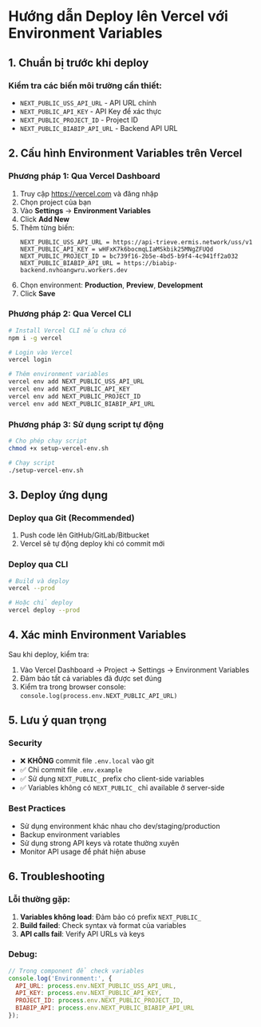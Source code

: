 # Hướng dẫn Deploy lên Vercel với Environment Variables

## 1. Chuẩn bị trước khi deploy

### Kiểm tra các biến môi trường cần thiết:
- `NEXT_PUBLIC_USS_API_URL` - API URL chính
- `NEXT_PUBLIC_API_KEY` - API Key để xác thực
- `NEXT_PUBLIC_PROJECT_ID` - Project ID
- `NEXT_PUBLIC_BIABIP_API_URL` - Backend API URL

## 2. Cấu hình Environment Variables trên Vercel

### Phương pháp 1: Qua Vercel Dashboard
1. Truy cập https://vercel.com và đăng nhập
2. Chọn project của bạn
3. Vào **Settings** → **Environment Variables**
4. Click **Add New**
5. Thêm từng biến:
   ```
   NEXT_PUBLIC_USS_API_URL = https://api-trieve.ermis.network/uss/v1
   NEXT_PUBLIC_API_KEY = wHFxK7k6bocmqLIaMSkbik25MNgZFUQd
   NEXT_PUBLIC_PROJECT_ID = bc739f16-2b5e-4bd5-b9f4-4c941ff2a032
   NEXT_PUBLIC_BIABIP_API_URL = https://biabip-backend.nvhoangwru.workers.dev
   ```
6. Chọn environment: **Production**, **Preview**, **Development**
7. Click **Save**

### Phương pháp 2: Qua Vercel CLI
```bash
# Install Vercel CLI nếu chưa có
npm i -g vercel

# Login vào Vercel
vercel login

# Thêm environment variables
vercel env add NEXT_PUBLIC_USS_API_URL
vercel env add NEXT_PUBLIC_API_KEY
vercel env add NEXT_PUBLIC_PROJECT_ID
vercel env add NEXT_PUBLIC_BIABIP_API_URL
```

### Phương pháp 3: Sử dụng script tự động
```bash
# Cho phép chạy script
chmod +x setup-vercel-env.sh

# Chạy script
./setup-vercel-env.sh
```

## 3. Deploy ứng dụng

### Deploy qua Git (Recommended)
1. Push code lên GitHub/GitLab/Bitbucket
2. Vercel sẽ tự động deploy khi có commit mới

### Deploy qua CLI
```bash
# Build và deploy
vercel --prod

# Hoặc chỉ deploy
vercel deploy --prod
```

## 4. Xác minh Environment Variables

Sau khi deploy, kiểm tra:
1. Vào Vercel Dashboard → Project → Settings → Environment Variables
2. Đảm bảo tất cả variables đã được set đúng
3. Kiểm tra trong browser console: `console.log(process.env.NEXT_PUBLIC_API_URL)`

## 5. Lưu ý quan trọng

### Security
- ❌ **KHÔNG** commit file `.env.local` vào git
- ✅ Chỉ commit file `.env.example`
- ✅ Sử dụng `NEXT_PUBLIC_` prefix cho client-side variables
- ✅ Variables không có `NEXT_PUBLIC_` chỉ available ở server-side

### Best Practices
- Sử dụng environment khác nhau cho dev/staging/production
- Backup environment variables
- Sử dụng strong API keys và rotate thường xuyên
- Monitor API usage để phát hiện abuse

## 6. Troubleshooting

### Lỗi thường gặp:
1. **Variables không load**: Đảm bảo có prefix `NEXT_PUBLIC_`
2. **Build failed**: Check syntax và format của variables
3. **API calls fail**: Verify API URLs và keys

### Debug:
```javascript
// Trong component để check variables
console.log('Environment:', {
  API_URL: process.env.NEXT_PUBLIC_USS_API_URL,
  API_KEY: process.env.NEXT_PUBLIC_API_KEY,
  PROJECT_ID: process.env.NEXT_PUBLIC_PROJECT_ID,
  BIABIP_API: process.env.NEXT_PUBLIC_BIABIP_API_URL
});
```
